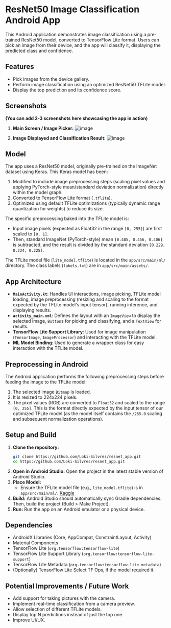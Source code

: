 # ResNet50 Image Classification Android App

This Android application demonstrates image classification using a pre-trained ResNet50 model, converted to TensorFlow Lite format. Users can pick an image from their device, and the app will classify it, displaying the predicted class and confidence.

## Features

*   Pick images from the device gallery.
*   Perform image classification using an optimized ResNet50 TFLite model.
*   Display the top prediction and its confidence score.

## Screenshots

**(You can add 2-3 screenshots here showcasing the app in action)**

1.  **Main Screen / Image Picker:**
    ![image](https://github.com/user-attachments/assets/5dc87dba-7fce-4b88-8d44-3c338f73f204)

2.  **Image Displayed and Classification Result:**
    ![image](https://github.com/user-attachments/assets/60572d02-3141-43fd-94a3-fe756a8eba4a)


## Model

The app uses a ResNet50 model, originally pre-trained on the ImageNet dataset using Keras. This Keras model has been:
1.  Modified to include image preprocessing steps (scaling pixel values and applying PyTorch-style mean/standard deviation normalization) directly within the model graph.
2.  Converted to TensorFlow Lite format (`.tflite`).
3.  Optimized using default TFLite optimizations (typically dynamic range quantization for weights) to reduce its size.

The specific preprocessing baked into the TFLite model is:
*   Input image pixels (expected as Float32 in the range `[0, 255]`) are first scaled to `[0, 1]`.
*   Then, standard ImageNet (PyTorch-style) mean `[0.485, 0.456, 0.406]` is subtracted, and the result is divided by the standard deviation `[0.229, 0.224, 0.225]`.

The TFLite model file (`lite_model.tflite`) is located in the `app/src/main/ml/` directory.
The class labels (`labels.txt`) are in `app/src/main/assets/`.

## App Architecture

*   **`MainActivity.kt`**: Handles UI interactions, image picking, TFLite model loading, image preprocessing (resizing and scaling to the format expected by the TFLite model's input tensor), running inference, and displaying results.
*   **`activity_main.xml`**: Defines the layout with an `ImageView` to display the selected image, `Button`s for picking and classifying, and a `TextView` for results.
*   **TensorFlow Lite Support Library**: Used for image manipulation (`TensorImage`, `ImageProcessor`) and interacting with the TFLite model.
*   **ML Model Binding**: Used to generate a wrapper class for easy interaction with the TFLite model.

## Preprocessing in Android

The Android application performs the following preprocessing steps before feeding the image to the TFLite model:
1.  The selected image `Bitmap` is loaded.
2.  It is resized to 224x224 pixels.
3.  The pixel values (RGB) are converted to `Float32` and scaled to the range `[0, 255]`. This is the format directly expected by the input tensor of our optimized TFLite model (as the model itself contains the `/255.0` scaling and subsequent normalization operations).

## Setup and Build

1.  **Clone the repository:**
    ```bash
    git clone https://github.com/Loki-Silvres/resnet_app.git
    cd https://github.com/Loki-Silvres/resnet_app.git
    ```
2.  **Open in Android Studio:** Open the project in the latest stable version of Android Studio.
3.  **Place Model:**
    *   Ensure the TFLite model file (e.g., `lite_model.tflite`) is in `app/src/main/ml/`. [Kaggle](https://www.kaggle.com/code/lokisilvres/convert-h5-to-tflite)
4.  **Build:** Android Studio should automatically sync Gradle dependencies. Then, build the project (Build > Make Project).
5.  **Run:** Run the app on an Android emulator or a physical device.

## Dependencies

*   AndroidX Libraries (Core, AppCompat, ConstraintLayout, Activity)
*   Material Components
*   TensorFlow Lite (`org.tensorflow:tensorflow-lite`)
*   TensorFlow Lite Support Library (`org.tensorflow:tensorflow-lite-support`)
*   TensorFlow Lite Metadata (`org.tensorflow:tensorflow-lite-metadata`)
*   (Optionally) TensorFlow Lite Select TF Ops, if the model required it.

## Potential Improvements / Future Work

*   Add support for taking pictures with the camera.
*   Implement real-time classification from a camera preview.
*   Allow selection of different TFLite models.
*   Display top N predictions instead of just the top one.
*   Improve UI/UX.
